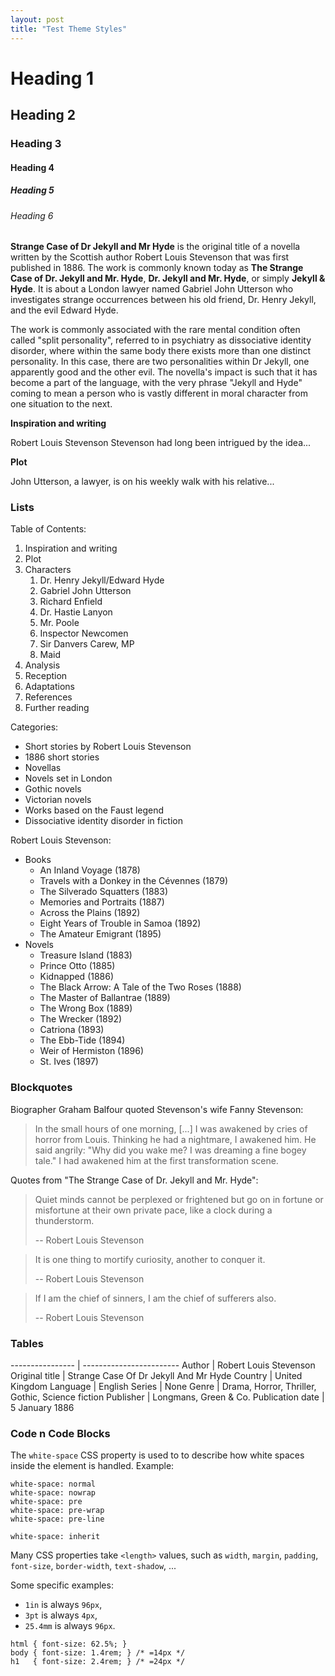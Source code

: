 ```yaml
---
layout: post
title: "Test Theme Styles"
---
```


# Heading 1

## Heading 2

### Heading 3

#### Heading 4

##### Heading 5

###### Heading 6


**Strange Case of Dr Jekyll and Mr Hyde** is the original
title of a novella written by the Scottish author Robert Louis Stevenson
that was first published in 1886. The work is commonly known today as
**The Strange Case of Dr. Jekyll and Mr. Hyde**,
**Dr. Jekyll and Mr. Hyde**, or simply
**Jekyll & Hyde**.
It is about a London lawyer named Gabriel John Utterson
who investigates strange occurrences between
his old friend, Dr. Henry Jekyll, and the evil Edward Hyde.
<!--preview-->
The work is commonly associated with the rare mental condition often called
"split personality", referred to in psychiatry as dissociative identity disorder,
where within the same body there exists more than one distinct personality.
In this case, there are two personalities within Dr Jekyll, one apparently good
and the other evil. The novella's impact is such that it has become a part of
the language, with the very phrase "Jekyll and Hyde" coming to mean a person
who is vastly different in moral character from one situation to the next.

**Inspiration and writing**

Robert Louis Stevenson Stevenson had long been intrigued by the idea...

**Plot**

John Utterson, a lawyer, is on his weekly walk with his relative...


### Lists

Table of Contents:

1. Inspiration and writing
2. Plot
3. Characters
    1. Dr. Henry Jekyll/Edward Hyde
    2. Gabriel John Utterson
    3. Richard Enfield
    4. Dr. Hastie Lanyon
    5. Mr. Poole
    6. Inspector Newcomen
    7. Sir Danvers Carew, MP
    8. Maid
4. Analysis
5. Reception
6. Adaptations
7. References
8. Further reading

Categories:

- Short stories by Robert Louis Stevenson
- 1886 short stories
- Novellas
- Novels set in London
- Gothic novels
- Victorian novels
- Works based on the Faust legend
- Dissociative identity disorder in fiction

Robert Louis Stevenson:

- Books
    - An Inland Voyage (1878)
    - Travels with a Donkey in the Cévennes (1879)
    - The Silverado Squatters (1883)
    - Memories and Portraits (1887)
    - Across the Plains (1892)
    - Eight Years of Trouble in Samoa (1892)
    - The Amateur Emigrant (1895)
- Novels
    - Treasure Island (1883)
    - Prince Otto (1885)
    - Kidnapped (1886)
    - The Black Arrow: A Tale of the Two Roses (1888)
    - The Master of Ballantrae (1889)
    - The Wrong Box (1889)
    - The Wrecker (1892)
    - Catriona (1893)
    - The Ebb-Tide (1894)
    - Weir of Hermiston (1896)
    - St. Ives (1897)



### Blockquotes

Biographer Graham Balfour quoted Stevenson's wife Fanny Stevenson:

> In the small hours of one morning, [...] I was awakened by cries of horror
> from Louis. Thinking he had a nightmare, I awakened him. He said angrily:
> "Why did you wake me? I was dreaming a fine bogey tale."
> I had awakened him at the first transformation scene.


Quotes from "The Strange Case of Dr. Jekyll and Mr. Hyde": 

> Quiet minds cannot be perplexed or frightened but go on in fortune
> or misfortune at their own private pace, like a clock during a thunderstorm.
>
> -- Robert Louis Stevenson


> It is one thing to mortify curiosity, another to conquer it.
>
> -- Robert Louis Stevenson


> If I am the chief of sinners, I am the chief of sufferers also.
>
> -- Robert Louis Stevenson 



### Tables

---------------- | ------------------------ 
Author           | Robert Louis Stevenson
Original title   | Strange Case Of Dr Jekyll And Mr Hyde
Country          | United Kingdom
Language         | English
Series           | None
Genre            | Drama, Horror, Thriller, Gothic, Science fiction
Publisher        | Longmans, Green & Co.
Publication date | 5 January 1886


### Code n Code Blocks

The `white-space` CSS property is used to to describe
how white spaces inside the element is handled. Example:

~~~
white-space: normal
white-space: nowrap
white-space: pre
white-space: pre-wrap
white-space: pre-line

white-space: inherit
~~~

Many CSS properties take `<length>` values,
such as `width`, `margin`,  `padding`, `font-size`, `border-width`, `text-shadow`, ...

Some specific examples:

- `1in` is always `96px`,
- `3pt` is always `4px`,
- `25.4mm` is always `96px`.

~~~
html { font-size: 62.5%; } 
body { font-size: 1.4rem; } /* =14px */
h1   { font-size: 2.4rem; } /* =24px */
~~~

